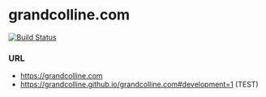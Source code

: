 # grandcolline.com

[![Build Status](https://travis-ci.org/grandcolline/grandcolline.com.svg?branch=master)](https://travis-ci.org/grandcolline/grandcolline.com)

### URL
- https://grandcolline.com
- https://grandcolline.github.io/grandcolline.com#development=1 (TEST)

